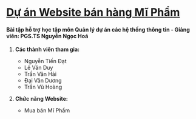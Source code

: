 # [Dự án Website bán hàng Mĩ Phẩm](https://github.com/NguyenTienDatt/WebsiteBanMiPham.git)
#### Bài tập hỗ trợ học tập môn Quản lý dự án các hệ thống thông tin - Giảng viên: PGS.TS Nguyễn Ngọc Hoá

1. **Các thành viên tham gia:**
	* Nguyễn Tiến Đạt
	* Lê Văn Duy
	* Trần Văn Hải
	* Đại Văn Dương
	* Trần Vũ Hoàng
    
2. **Chức năng Website:**
    * Mua bán Mĩ Phẩm

   

